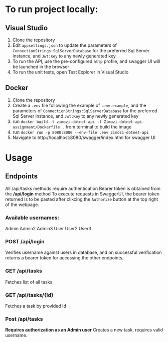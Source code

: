 # To run project locally:

## Visual Studio
1. Clone the repository
2. Edit `appsettings.json` to update the parameters of  `ConnectionStrings:SqlServerDatabase` for the preferred Sql Server instance, and `Jwt:Key` to any newly generated key
3. To run the API, use the pre-configured `http` profile, and swagger UI will be launched in the browser
4. To run the unit tests, open Test Explorer in Visual Studio

## Docker
1. Clone the repository
2. Create a `.env` file following the example of `.env.example`, and the parameters of  `ConnectionStrings:SqlServerDatabase` for the preferred Sql Server instance, and `Jwt:Key` to any newly generated key
3. run `docker build -t zimozi-dotnet-api -f Zimozi-dotnet-api-assignment/Dockerfile .` from terminal to build the image
4. run `docker run -p 8080:8080 --env-file .env zimozi-dotnet-api`
5. Navigate to http://localhost:8080/swagger/index.html for swagger UI

# Usage



## Endpoints
All /api/tasks methods require authentication
Bearer token is obtained from the **/api/login** method
To execute requests in SwaggerUI, the bearer token returned is to be pasted after clikcing the `Authorize` button at the top right of the webpage.

### Available usernames:
Admin
Admin2
Admin3
User
User2
User3

### POST /api/login
Verifies username against users in database, and on successful verification returns a bearer token for accessing the other endpoints.


### GET /api/tasks
Fetches list of all tasks
### GET /api/tasks/{Id}
Fetches a task by provided Id
### Post /api/tasks
**Requires authorization as an Admin user**
Creates a new task, requires valid username.

